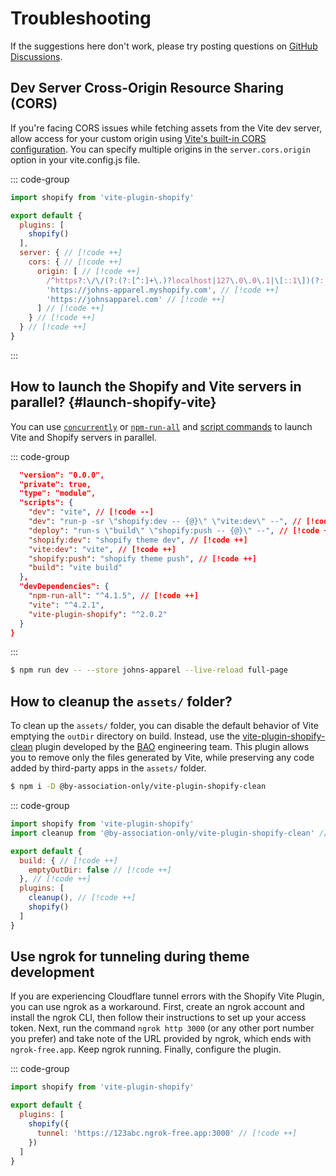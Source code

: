 # Troubleshooting

If the suggestions here don't work, please try posting questions on [GitHub Discussions](https://github.com/barrel/shopify-vite/discussions).

## Dev Server Cross-Origin Resource Sharing (CORS)

If you're facing CORS issues while fetching assets from the Vite dev server, allow access for your custom origin using [Vite's built-in CORS configuration](https://vite.dev/config/server-options.html#server-cors). You can specify multiple origins in the `server.cors.origin` option in your vite.config.js file.

::: code-group

```js [vite.config.js]
import shopify from 'vite-plugin-shopify'

export default {
  plugins: [
    shopify()
  ],
  server: { // [!code ++]
    cors: { // [!code ++]
      origin: [ // [!code ++]
        /^https?:\/\/(?:(?:[^:]+\.)?localhost|127\.0\.0\.1|\[::1\])(?::\d+)?$/, // [!code ++]
        'https://johns-apparel.myshopify.com', // [!code ++]
        'https://johnsapparel.com' // [!code ++]
      ] // [!code ++]
    } // [!code ++]
  } // [!code ++]
}
```
:::

## How to launch the Shopify and Vite servers in parallel? {#launch-shopify-vite}

You can use [`concurrently`](https://github.com/open-cli-tools/concurrently) or [`npm-run-all`](https://github.com/mysticatea/npm-run-all) and [script commands](https://docs.npmjs.com/cli/v8/using-npm/scripts) to launch Vite and Shopify servers in parallel.

::: code-group

```json [package.json]
  "version": "0.0.0",
  "private": true,
  "type": "module",
  "scripts": {
    "dev": "vite", // [!code --]
    "dev": "run-p -sr \"shopify:dev -- {@}\" \"vite:dev\" --", // [!code ++]
    "deploy": "run-s \"build\" \"shopify:push -- {@}\" --", // [!code ++]
    "shopify:dev": "shopify theme dev", // [!code ++]
    "vite:dev": "vite", // [!code ++]
    "shopify:push": "shopify theme push", // [!code ++]
    "build": "vite build"
  },
  "devDependencies": {
    "npm-run-all": "^4.1.5", // [!code ++]
    "vite": "^4.2.1",
    "vite-plugin-shopify": "^2.0.2"
  }
}
```
:::

```bash
$ npm run dev -- --store johns-apparel --live-reload full-page
```

## How to cleanup the `assets/` folder?

To clean up the `assets/` folder, you can disable the default behavior of Vite emptying the
`outDir` directory on build. Instead, use the
[vite-plugin-shopify-clean](https://www.npmjs.com/package/@by-association-only/vite-plugin-shopify-clean)
plugin developed by the [BAO](https://www.byassociationonly.com/) engineering team.
This plugin allows you to remove only the files generated by Vite,
while preserving any code added by third-party apps in the `assets/` folder.

```bash
$ npm i -D @by-association-only/vite-plugin-shopify-clean
```

::: code-group

```js [vite.config.js]
import shopify from 'vite-plugin-shopify'
import cleanup from '@by-association-only/vite-plugin-shopify-clean' // [!code ++]

export default {
  build: { // [!code ++]
    emptyOutDir: false // [!code ++]
  }, // [!code ++]
  plugins: [
    cleanup(), // [!code ++]
    shopify()
  ]
}
```

## Use ngrok for tunneling during theme development

If you are experiencing Cloudflare tunnel errors with the Shopify Vite Plugin, you can use ngrok as a workaround.
First, create an ngrok account and install the ngrok CLI, then follow their instructions to set up your access token.
Next, run the command `ngrok http 3000` (or any other port number you prefer) and take note of the URL
provided by ngrok, which ends with `ngrok-free.app`. Keep ngrok running. Finally, configure the plugin.

::: code-group

```js [vite.config.js]
import shopify from 'vite-plugin-shopify'

export default {
  plugins: [
    shopify({
      tunnel: 'https://123abc.ngrok-free.app:3000' // [!code ++]
    })
  ]
}
```
